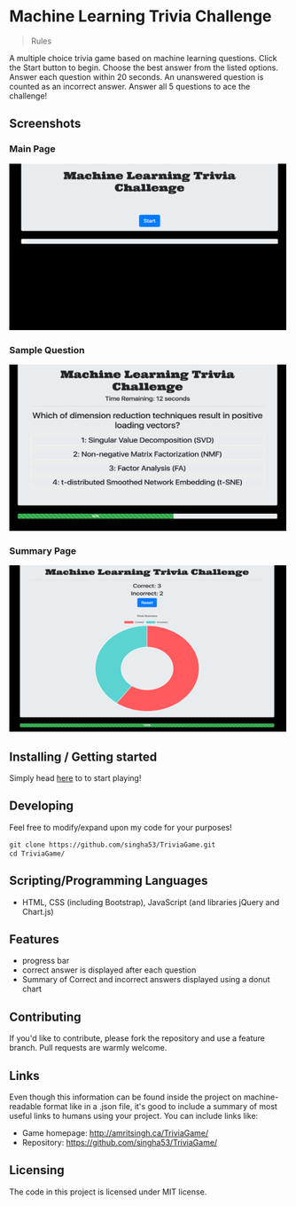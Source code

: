 # Machine Learning Trivia Challenge

> Rules

A multiple choice trivia game based on machine learning questions. Click the Start button to begin. Choose the best answer from the listed options. Answer each question within 20 seconds. An unanswered question is counted as an incorrect answer. Answer all 5 questions to ace the challenge!

## Screenshots

<div> <h3>Main Page</h3>
<img src = "assets/Images/mainPage.png" width=500px, height=300px>
</div>
<div> <h3>Sample Question</h3>
<img src = "assets/Images/sampleQuestion.png" width=500px, height=300px>
</div>
<div> <h3>Summary Page</h3>
<img src = "assets/Images/summary.png" width=500px, height=300px>
</div>

## Installing / Getting started

Simply head [here](http://amritsingh.ca/TriviaGame/) to to start playing!

## Developing

Feel free to modify/expand upon my code for your purposes!

```shell
git clone https://github.com/singha53/TriviaGame.git
cd TriviaGame/
```

## Scripting/Programming Languages

- HTML, CSS (including Bootstrap), JavaScript (and libraries jQuery and Chart.js)

## Features

- progress bar
- correct answer is displayed after each question
- Summary of Correct and incorrect answers displayed using a donut chart

## Contributing

If you'd like to contribute, please fork the repository and use a feature
branch. Pull requests are warmly welcome.

## Links

Even though this information can be found inside the project on machine-readable
format like in a .json file, it's good to include a summary of most useful
links to humans using your project. You can include links like:

- Game homepage: http://amritsingh.ca/TriviaGame/
- Repository: https://github.com/singha53/TriviaGame/

## Licensing

The code in this project is licensed under MIT license.
